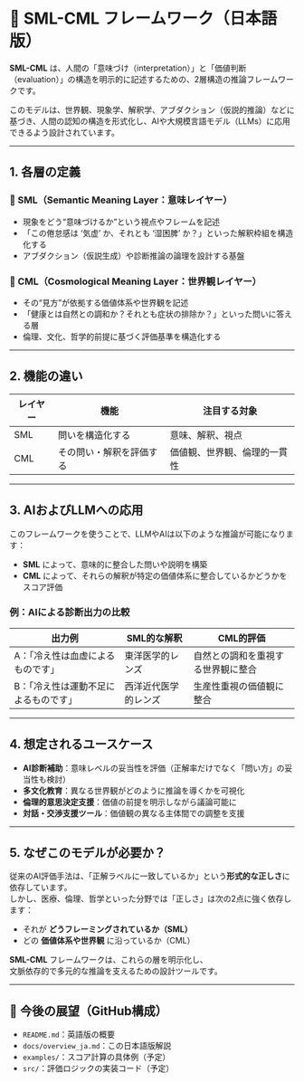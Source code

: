 # 📘 SML-CML フレームワーク（日本語版）

**SML-CML** は、人間の「意味づけ（interpretation）」と「価値判断（evaluation）」の構造を明示的に記述するための、2層構造の推論フレームワークです。

このモデルは、世界観、現象学、解釈学、アブダクション（仮説的推論）などに基づき、人間の認知の構造を形式化し、AIや大規模言語モデル（LLMs）に応用できるよう設計されています。

---

## 1. 各層の定義

### 🔹 SML（Semantic Meaning Layer：意味レイヤー）

- 現象をどう“意味づけるか”という視点やフレームを記述
- 「この倦怠感は ‘気虚’ か、それとも ‘湿困脾’ か？」といった解釈枠組を構造化する
- アブダクション（仮説生成）や診断推論の論理を設計する基盤

### 🔹 CML（Cosmological Meaning Layer：世界観レイヤー）

- その“見方”が依拠する価値体系や世界観を記述
- 「健康とは自然との調和か？それとも症状の排除か？」といった問いに答える層
- 倫理、文化、哲学的前提に基づく評価基準を構造化する

---

## 2. 機能の違い

| レイヤー | 機能                      | 注目する対象                         |
|----------|---------------------------|--------------------------------------|
| SML      | 問いを構造化する           | 意味、解釈、視点                     |
| CML      | その問い・解釈を評価する   | 価値観、世界観、倫理的一貫性        |

---

## 3. AIおよびLLMへの応用

このフレームワークを使うことで、LLMやAIは以下のような推論が可能になります：

- **SML** によって、意味的に整合した問いや説明を構築
- **CML** によって、それらの解釈が特定の価値体系に整合しているかどうかをスコア評価

### 例：AIによる診断出力の比較

| 出力例 | SML的な解釈                         | CML的評価                         |
|--------|--------------------------------------|----------------------------------|
| A：「冷え性は血虚によるものです」            | 東洋医学的レンズ                 | 自然との調和を重視する世界観に整合 |
| B：「冷え性は運動不足によるものです」        | 西洋近代医学的レンズ             | 生産性重視の価値観に整合          |

---

## 4. 想定されるユースケース

- **AI診断補助**：意味レベルの妥当性を評価（正解率だけでなく「問い方」の妥当性も検討）
- **多文化教育**：異なる世界観がどのように推論を導くかを可視化
- **倫理的意思決定支援**：価値の前提を明示しながら議論可能に
- **対話・交渉支援ツール**：価値観の異なる主体間での調整を支援

---

## 5. なぜこのモデルが必要か？

従来のAI評価手法は、「正解ラベルに一致しているか」という**形式的な正しさ**に依存しています。  
しかし、医療、倫理、哲学といった分野では「正しさ」は次の2点に強く依存します：

- それが **どうフレーミングされているか（SML）**
- どの **価値体系や世界観** に沿っているか（CML）

**SML-CML** フレームワークは、これらの層を明示化し、  
文脈依存的で多元的な推論を支えるための設計ツールです。

---

## 🔧 今後の展望（GitHub構成）

- `README.md`：英語版の概要  
- `docs/overview_ja.md`：この日本語版解説  
- `examples/`：スコア計算の具体例（予定）  
- `src/`：評価ロジックの実装コード（予定）
